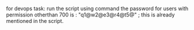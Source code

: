 for devops task:
  run the script using command
  the password for users with permission otherthan 700 is : "q1@w2@e3@r4@t5@" ; this is already mentioned in the script.
